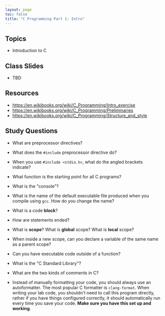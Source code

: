 ```yaml
---
layout: page
toc: false
title: "C Programming Part 1: Intro"
---
```


## Topics
* Introduction to C

## Class Slides

* TBD

## Resources
* <https://en.wikibooks.org/wiki/C_Programming/Intro_exercise>
* <https://en.wikibooks.org/wiki/C_Programming/Preliminaries>
* <https://en.wikibooks.org/wiki/C_Programming/Structure_and_style>

## Study Questions
- What are preprocessor directives? 
- What does the `#include` preprocessor directive do?
- When you use `#include <stdio.h>`, what do the angled brackets indicate?
- What function is the starting point for all C programs?
- What is the "console"?
- What is the name of the default executable file produced when you compile using `gcc`.  How do you change the name?

- What is a code **block**?
- How are statements ended?
- What is **scope**?  What is **global** scope? What is **local** scope?
- When inside a new scope, can you declare a variable of the same name as a parent scope?
- Can you have executable code outside of a function?
- What is the "C Standard Library"?

- What are the two kinds of comments in C?
- Instead of manually formatting your code, you should always use an autoformatter.  The most popular C formatter is `clang-format`.  When writing your lab code, you shouldn't need to call this program directly, rather if you have things configured correctly, it should automatically run every time you save your code.  **Make sure you have this set up and working**.

